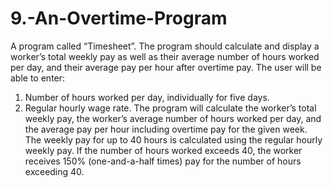 # 9.-An-Overtime-Program
 A program called “Timesheet”. The program should calculate
and display a worker’s total weekly pay as well as their average number of hours worked
per day, and their average pay per hour after overtime pay.
The user will be able to enter:
1. Number of hours worked per day, individually for five days.
2. Regular hourly wage rate.
The program will calculate the worker’s total weekly pay, the worker’s average number
of hours worked per day, and the average pay per hour including overtime pay for the
given week.
The weekly pay for up to 40 hours is calculated using the regular hourly weekly pay. If
the number of hours worked exceeds 40, the worker receives 150% (one-and-a-half
times) pay for the number of hours exceeding 40.
